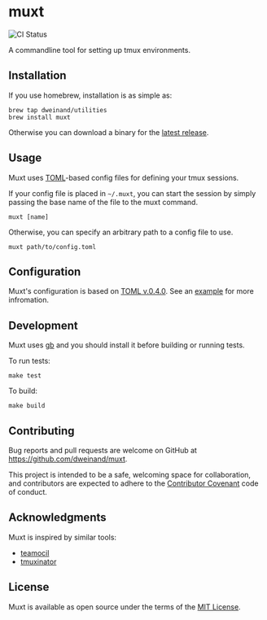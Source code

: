 # muxt

![CI Status](https://github.com/dweinand/muxt/workflows/CI/badge.svg)



A commandline tool for setting up tmux environments.

## Installation

If you use homebrew, installation is as simple as:

```shell
brew tap dweinand/utilities
brew install muxt
```
Otherwise you can download a binary for the [latest release][latest-release].

## Usage

Muxt uses [TOML][toml]-based config files for defining your tmux sessions.

If your config file is placed in `~/.muxt`, you can start the session by simply
passing the base name of the file to the muxt command.

```shell
muxt [name]
```

Otherwise, you can specify an arbitrary path to a config file to use.

```shell
muxt path/to/config.toml
```

## Configuration

Muxt's configuration is based on [TOML v.0.4.0][toml]. See an [example][example]
for more infromation.

## Development

Muxt uses [gb][gb] and you should install it before building or running tests.

To run tests:

```shell
make test
```

To build:

```shell
make build
```

## Contributing

Bug reports and pull requests are welcome on GitHub at
https://github.com/dweinand/muxt.

This project is intended to be a safe, welcoming space for collaboration, and
contributors are expected to adhere to the [Contributor Covenant][coc] code of
conduct.

## Acknowledgments

Muxt is inspired by similar tools:
* [teamocil](https://github.com/remiprev/teamocil)
* [tmuxinator](https://github.com/tmuxinator/tmuxinator)

## License

Muxt is available as open source under the terms of the [MIT License][mit].

[latest-release]:https://github.com/dweinand/muxt/releases/latest
[toml]:https://github.com/toml-lang/toml/blob/master/versions/en/toml-v0.4.0.md
[example]:https://github.com/dweinand/muxt/blob/master/src/muxt/assets/config/example.toml
[gb]:http://getgb.io/
[coc]:http://contributor-covenant.org
[mit]:http://opensource.org/licenses/MIT
